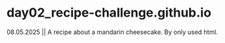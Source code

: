 # day02_recipe-challenge.github.io
08.05.2025 || A recipe about a mandarin cheesecake. By only used html.
